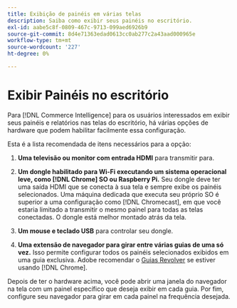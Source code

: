 ```yaml
---
title: Exibição de painéis em várias telas
description: Saiba como exibir seus painéis no escritório.
exl-id: aabe5c8f-0809-467c-9713-099aed6926b9
source-git-commit: 8d4e71363edad0613cc0ab277c2a43aad000965e
workflow-type: tm+mt
source-wordcount: '227'
ht-degree: 0%

---
```


# Exibir Painéis no escritório

Para [!DNL Commerce Intelligence] para os usuários interessados em exibir seus painéis e relatórios nas telas do escritório, há várias opções de hardware que podem habilitar facilmente essa configuração.

Esta é a lista recomendada de itens necessários para a opção:

1. **Uma televisão ou monitor com entrada HDMI** para transmitir para.

1. **Um dongle habilitado para Wi-Fi executando um sistema operacional leve, como [!DNL Chrome] SO ou Raspberry Pi.** Seu dongle deve ter uma saída HDMI que se conecta à sua tela e sempre exibe os painéis selecionados. Uma máquina dedicada que executa seu próprio SO é superior a uma configuração como [!DNL Chromecast], em que você estaria limitado a transmitir o mesmo painel para todas as telas conectadas. O dongle está melhor montado atrás da tela.

1. **Um mouse e teclado USB** para controlar seu dongle.

1. **Uma extensão de navegador para girar entre várias guias de uma só vez.** Isso permite configurar todos os painéis selecionados exibidos em uma guia exclusiva. Adobe recomendar o [Guias Revolver](https://chrome.google.com/webstore/detail/revolver-tabs/dlknooajieciikpedpldejhhijacnbda?hl=en) se estiver usando [!DNL Chrome].

Depois de ter o hardware acima, você pode abrir uma janela do navegador na tela com um painel específico que deseja exibir em cada guia. Por fim, configure seu navegador para girar em cada painel na frequência desejada.
